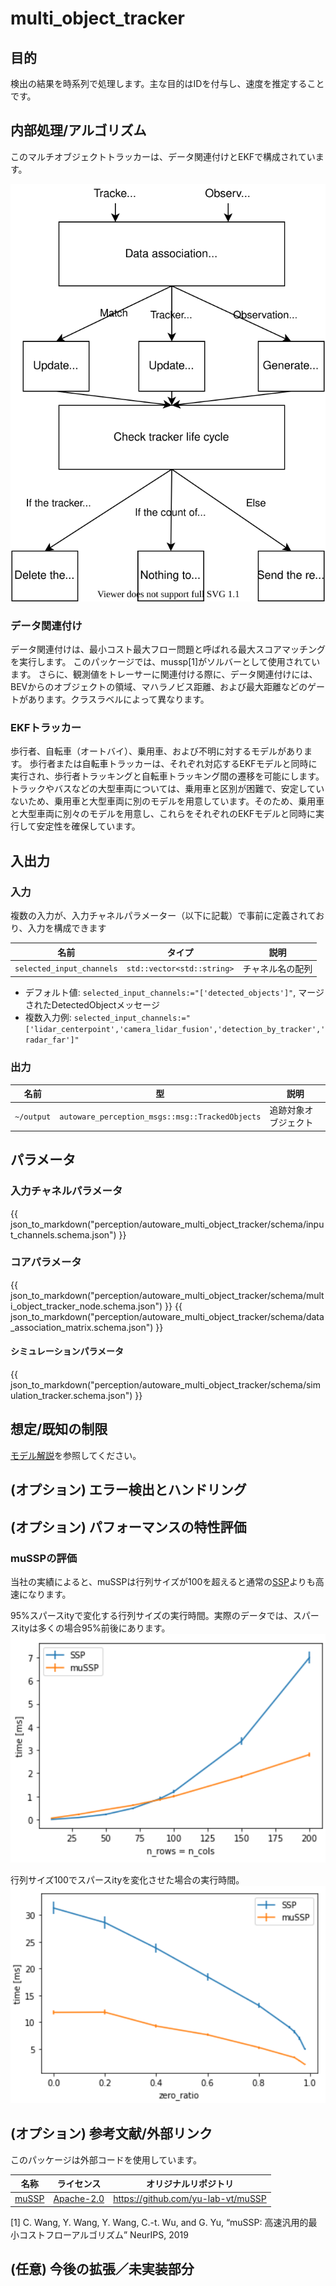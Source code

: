# multi_object_tracker

## 目的

検出の結果を時系列で処理します。主な目的はIDを付与し、速度を推定することです。

## 内部処理/アルゴリズム

このマルチオブジェクトトラッカーは、データ関連付けとEKFで構成されています。

![multi_object_tracker_overview](image/multi_object_tracker_overview.svg)

### データ関連付け

データ関連付けは、最小コスト最大フロー問題と呼ばれる最大スコアマッチングを実行します。
このパッケージでは、mussp[1]がソルバーとして使用されています。
さらに、観測値をトレーサーに関連付ける際に、データ関連付けには、BEVからのオブジェクトの領域、マハラノビス距離、および最大距離などのゲートがあります。クラスラベルによって異なります。

### EKFトラッカー

歩行者、自転車（オートバイ）、乗用車、および不明に対するモデルがあります。
歩行者または自転車トラッカーは、それぞれ対応するEKFモデルと同時に実行され、歩行者トラッキングと自転車トラッキング間の遷移を可能にします。
トラックやバスなどの大型車両については、乗用車と区別が困難で、安定していないため、乗用車と大型車両に別のモデルを用意しています。そのため、乗用車と大型車両に別々のモデルを用意し、これらをそれぞれのEKFモデルと同時に実行して安定性を確保しています。

<!-- このパッケージの仕組みを記述します。フローチャートや図は素晴らしいです。必要に応じてサブセクションを追加します。

例:
  ### フローチャート

  ...(PlantUMLなど)

  ### 状態遷移

  ...(PlantUMLなど)

  ### 障害物フィルタリング方法

  ...

  ### 軌道の最適化方法

  ...
-->

## 入出力

### 入力

複数の入力が、入力チャネルパラメーター（以下に記載）で事前に定義されており、入力を構成できます

| 名前                      | タイプ                     | 説明             |
| ------------------------- | -------------------------- | ---------------- |
| `selected_input_channels` | `std::vector<std::string>` | チャネル名の配列 |

- デフォルト値: `selected_input_channels:="['detected_objects']"`, マージされたDetectedObjectメッセージ
- 複数入力例: `selected_input_channels:="['lidar_centerpoint','camera_lidar_fusion','detection_by_tracker','radar_far']"`

### 出力

| 名前       | 型                                              | 説明                 |
| ---------- | ----------------------------------------------- | -------------------- |
| `~/output` | `autoware_perception_msgs::msg::TrackedObjects` | 追跡対象オブジェクト |

## パラメータ

### 入力チャネルパラメータ

{{ json_to_markdown("perception/autoware_multi_object_tracker/schema/input_channels.schema.json") }}

### コアパラメータ

{{ json_to_markdown("perception/autoware_multi_object_tracker/schema/multi_object_tracker_node.schema.json") }}
{{ json_to_markdown("perception/autoware_multi_object_tracker/schema/data_association_matrix.schema.json") }}

#### シミュレーションパラメータ

{{ json_to_markdown("perception/autoware_multi_object_tracker/schema/simulation_tracker.schema.json") }}

## 想定/既知の制限

[モデル解説](models.md)を参照してください。

## (オプション) エラー検出とハンドリング

<!-- エラー検出方法と回復方法を記述します。

例:
  このパッケージは最大20個の障害物を処理できます。これ以上の障害物が検出された場合、このノードは処理を放棄し、診断エラーを発生させます。
-->

## (オプション) パフォーマンスの特性評価

### muSSPの評価

当社の実績によると、muSSPは行列サイズが100を超えると通常の[SSP](src/data_association/successive_shortest_path)よりも高速になります。

95%スパースityで変化する行列サイズの実行時間。実際のデータでは、スパースityは多くの場合95%前後にあります。
![mussp_evaluation1](image/mussp_evaluation1.png)

行列サイズ100でスパースityを変化させた場合の実行時間。
![mussp_evaluation2](image/mussp_evaluation2.png)

## (オプション) 参考文献/外部リンク

このパッケージは外部コードを使用しています。

| 名称                                                      | ライセンス                                                | オリジナルリポジトリ                 |
| --------------------------------------------------------- | --------------------------------------------------------- | ------------------------------------ |
| [muSSP](src/data_association/mu_successive_shortest_path) | [Apache-2.0](https://www.apache.org/licenses/LICENSE-2.0) | <https://github.com/yu-lab-vt/muSSP> |

[1] C. Wang, Y. Wang, Y. Wang, C.-t. Wu, and G. Yu, “muSSP: 高速汎用的最小コストフローアルゴリズム” NeurIPS, 2019

## (任意) 今後の拡張／未実装部分

<!-- このパッケージの今後の拡張について記述してください。

例:
  現在、このパッケージは揺れる障害物を適切に処理できません。改善のため、パーセプションレイヤーにいくつかの確率フィルタを追加する予定です。
  また、グローバルにする必要があるパラメータがいくつかあります（例: 車両サイズ、最大ステアリング角度など）。これらをリファクタリングしてグローバルパラメータとして定義し、異なるノード間で同じパラメータを共有できるようにします。
-->
